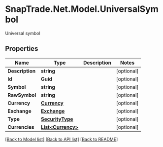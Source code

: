 # SnapTrade.Net.Model.UniversalSymbol
Universal symbol

## Properties

Name | Type | Description | Notes
------------ | ------------- | ------------- | -------------
**Description** | **string** |  | [optional] 
**Id** | **Guid** |  | [optional] 
**Symbol** | **string** |  | [optional] 
**RawSymbol** | **string** |  | [optional] 
**Currency** | [**Currency**](Currency.md) |  | [optional] 
**Exchange** | [**Exchange**](Exchange.md) |  | [optional] 
**Type** | [**SecurityType**](SecurityType.md) |  | [optional] 
**Currencies** | [**List&lt;Currency&gt;**](Currency.md) |  | [optional] 

[[Back to Model list]](../README.md#documentation-for-models) [[Back to API list]](../README.md#documentation-for-api-endpoints) [[Back to README]](../README.md)

